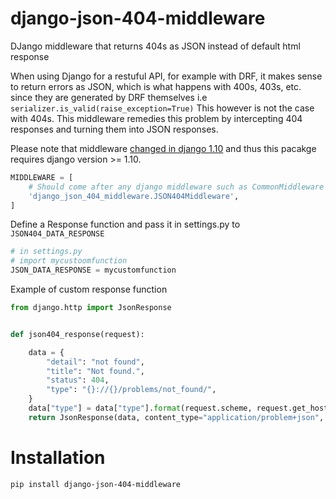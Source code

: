 # django-json-404-middleware
DJango middleware that returns 404s as JSON instead of default html response


When using Django for a restuful API, for example with DRF, it makes sense to return errors as JSON, which is what happens with 400s, 403s, etc. since they are generated by DRF themselves i.e `serializer.is_valid(raise_exception=True)` This however is not the case with 404s.
This middleware remedies this problem by intercepting 404 responses and turning them into JSON responses.

Please note that middleware [changed in django 1.10](https://docs.djangoproject.com/en/1.10/topics/http/middleware/) and thus this pacakge requires django version >= 1.10.


```python
MIDDLEWARE = [
	# Should come after any django middleware such as CommonMiddleware
	'django_json_404_middleware.JSON404Middleware',
]
```


Define a Response function and pass it in settings.py to `JSON404_DATA_RESPONSE`


```python
# in settings.py
# import mycustoomfunction
JSON_DATA_RESPONSE = mycustomfunction
```


Example of custom response function


```python
from django.http import JsonResponse


def json404_response(request):

    data = {
        "detail": "not found",
        "title": "Not found.",
        "status": 404,
        "type": "{}://{}/problems/not_found/",
    }
    data["type"] = data["type"].format(request.scheme, request.get_host())
    return JsonResponse(data, content_type="application/problem+json", status=404)
```


# Installation
`pip install django-json-404-middleware`
